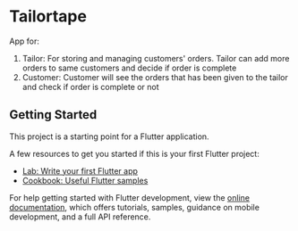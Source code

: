 # Tailortape

App for:
1. Tailor: For storing and managing customers' orders. Tailor can add more orders to same customers and decide if order is complete
2. Customer: Customer will see the orders that has been given to the tailor and check if order is complete or not

## Getting Started

This project is a starting point for a Flutter application.

A few resources to get you started if this is your first Flutter project:

- [Lab: Write your first Flutter app](https://docs.flutter.dev/get-started/codelab)
- [Cookbook: Useful Flutter samples](https://docs.flutter.dev/cookbook)

For help getting started with Flutter development, view the
[online documentation](https://docs.flutter.dev/), which offers tutorials,
samples, guidance on mobile development, and a full API reference.

